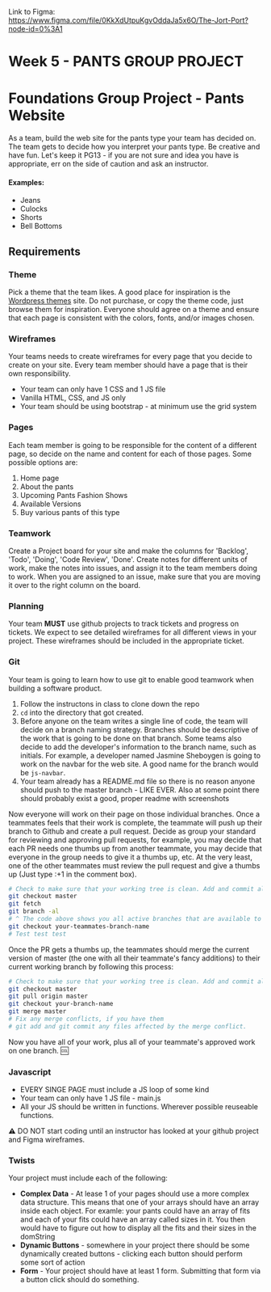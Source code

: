 Link to Figma: https://www.figma.com/file/0KkXdUtpuKgvOddaJa5x6O/The-Jort-Port?node-id=0%3A1



# Week 5 - PANTS GROUP PROJECT

# Foundations Group Project - Pants Website
As a team, build the web site for the pants type your team has decided on. The team gets to decide how you interpret your pants type. Be creative and have fun.  Let's keep it PG13 - if you are not sure and idea you have is appropriate, err on the side of caution and ask an instructor.

#### Examples:
- Jeans
- Culocks
- Shorts
- Bell Bottoms

## Requirements

### Theme
Pick a theme that the team likes. A good place for inspiration is the [Wordpress themes](https://wordpress.org/themes/) site. Do not purchase, or copy the theme code, just browse them for inspiration. Everyone should agree on a theme and ensure that each page is consistent with the colors, fonts, and/or images chosen.

### Wireframes
Your teams needs to create wireframes for every page that you decide to create on your site. Every team member should have a page that is their own responsibility.

* Your team can only have 1 CSS and 1 JS file
* Vanilla HTML, CSS, and JS only
* Your team should be using bootstrap - at minimum use the grid system

### Pages
Each team member is going to be responsible for the content of a different page, so decide on the name and content for each of those pages. Some possible options are:

1. Home page
1. About the pants
1. Upcoming Pants Fashion Shows
1. Available Versions
1. Buy various pants of this type

### Teamwork
Create a Project board for your site and make the columns for 'Backlog', 'Todo', 'Doing', 'Code Review', 'Done'. Create notes for different units of work, make the notes into issues, and assign it to the team members doing to work. When you are assigned to an issue, make sure that you are moving it over to the right column on the board.

### Planning
Your team **MUST** use github projects to track tickets and progress on tickets.  We expect to see detailed wireframes for all different views in your project. These wireframes should be included in the appropriate ticket.

### Git
Your team is going to learn how to use git to enable good teamwork when building a software product.

1. Follow the instructons in class to clone down the repo
1. `cd` into the directory that got created.
1. Before anyone on the team writes a single line of code, the team will decide on a branch naming strategy. Branches should be descriptive of the work that is going to be done on that branch. Some teams also decide to add the developer's information to the branch name, such as initials. For example, a developer named Jasmine Sheboygen is going to work on the navbar for the web site. A good name for the branch would be `js-navbar`.
1. Your team already has a README.md file so there is no reason anyone should push to the master branch - LIKE EVER.  Also at some point there should probably exist a good, proper readme with screenshots

Now everyone will work on their page on those individual branches. Once a teammates feels that their work is complete, the teammate will push up their branch to Github and create a pull request. Decide as group your standard for reviewing and approving pull requests, for example, you may decide that each PR needs one thumbs up from another teammate, you may decide that everyone in the group needs to give it a thumbs up, etc. At the very least, one of the other teammates must review the pull request and give a thumbs up (Just type :+1 in the comment box).
```bash
# Check to make sure that your working tree is clean. Add and commit all that you need to.
git checkout master
git fetch
git branch -al
# ^ The code above shows you all active branches that are available to you on GitHub.
git checkout your-teammates-branch-name
# Test test test
```

Once the PR gets a thumbs up, the teammates should merge the current version of master (the one with all their teammate's fancy additions) to their current working branch by following this process:

```bash
# Check to make sure that your working tree is clean. Add and commit all that you need to.
git checkout master
git pull origin master
git checkout your-branch-name
git merge master
# Fix any merge conflicts, if you have them
# git add and git commit any files affected by the merge conflict.
```

Now you have all of your work, plus all of your teammate's approved work on one branch. :cool:

### Javascript
* EVERY SINGE PAGE must include a JS loop of some kind
* Your team can only have 1 JS file - main.js
* All your JS should be written in functions.  Wherever possible reuseable functions.

**:warning:** DO NOT start coding until an instructor has looked at your github project and Figma wireframes.

### Twists
Your project must include each of the following:
* **Complex Data** - At lease 1 of your pages should use a more complex data structure.  This means that one of your arrays should have an array inside each object.  For examle:  your pants could have an array of fits and each of your fits could have an array called sizes in it.  You then would have to figure out how to display all the fits and their sizes in the domString
* **Dynamic Buttons** - somewhere in your project there should be some dynamically created buttons - clicking each button should perform some sort of action
* **Form** - Your project should have at least 1 form.  Submitting that form via a button click should do something.

